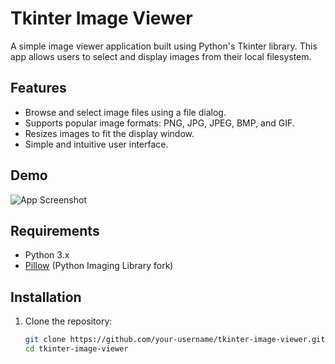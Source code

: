# Tkinter Image Viewer

A simple image viewer application built using Python's Tkinter library. This app allows users to select and display images from their local filesystem.

## Features

- Browse and select image files using a file dialog.
- Supports popular image formats: PNG, JPG, JPEG, BMP, and GIF.
- Resizes images to fit the display window.
- Simple and intuitive user interface.

## Demo

![App Screenshot](example_screenshot.png)

## Requirements

- Python 3.x
- [Pillow](https://pillow.readthedocs.io/) (Python Imaging Library fork)

## Installation

1. Clone the repository:

   ```bash
   git clone https://github.com/your-username/tkinter-image-viewer.git
   cd tkinter-image-viewer
